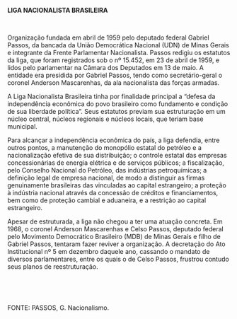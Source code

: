 **LIGA NACIONALISTA BRASILEIRA**

 

Organização fundada em abril de 1959 pelo deputado federal Gabriel
Passos, da bancada da União Democrática Nacional (UDN) de Minas Gerais e
integrante da Frente Parlamentar Nacionalista. Passos redigiu os
estatutos da liga, que foram registrados sob o nº 15.452, em 23 de abril
de 1959, e lidos pelo parlamentar na Câmara dos Deputados em 13 de maio.
A entidade era presidida por Gabriel Passos, tendo como secretário-geral
o coronel Anderson Mascarenhas, da ala nacionalista das forças armadas.

A Liga Nacionalista Brasileira tinha por finalidade principal a “defesa
da independência econômica do povo brasileiro como fundamento e condição
de sua liberdade política”. Seus estatutos previam sua estruturação em
um núcleo central, núcleos regionais e núcleos locais, que teriam base
municipal.

Para alcançar a independência econômica do país, a liga defendia, entre
outros pontos, a manutenção do monopólio estatal do petróleo e a
nacionalização efetiva de sua distribuição; o controle estatal das
empresas concessionárias de energia elétrica e de serviços públicos; a
fiscalização, pelo Conselho Nacional do Petróleo, das indústrias
petroquímicas; a definição legal de empresa nacional, de modo a
distinguir as firmas genuinamente brasileiras das vinculadas ao capital
estrangeiro; a proteção à indústria nacional através da concessão de
créditos e financiamentos, bem como de proteção cambial e aduaneira, e a
restrição ao capital estrangeiro.

Apesar de estruturada, a liga não chegou a ter uma atuação concreta. Em
1968, o coronel Anderson Mascarenhas e Celso Passos, deputado federal
pelo Movimento Democrático Brasileiro (MDB) de Minas Gerais e filho de
Gabriel Passos, tentaram fazer reviver a organização. A decretação do
Ato Institucional nº 5 em dezembro daquele ano, cassando o mandato de
diversos parlamentares, entre os quais o de Celso Passos, frustrou
contudo seus planos de reestruturação.

 

 

FONTE: PASSOS, G. Nacionalismo.

 
